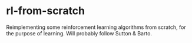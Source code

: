 # rl-from-scratch
Reimplementing some reinforcement learning algorithms from scratch, for the purpose of learning. Will probably follow Sutton &amp; Barto.
